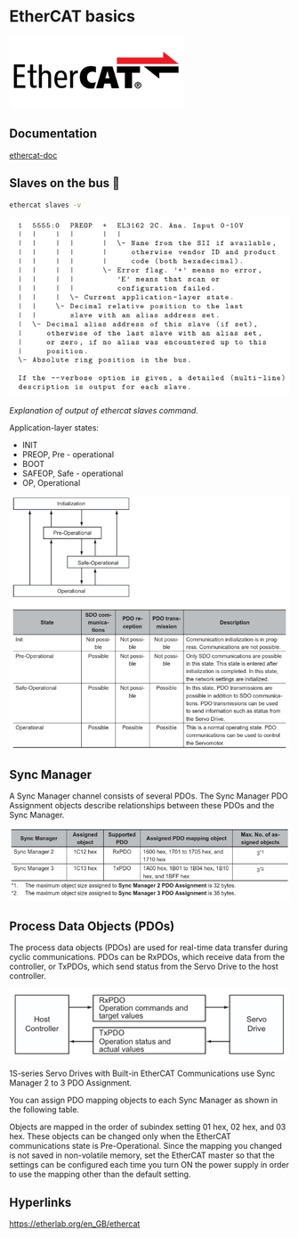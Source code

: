 # EtherCAT basics

![alt text](img/ethercat-logo.png)

## Documentation

[ethercat-doc](docs/ethercat_doc.pdf)

## Slaves on the bus 🚌

```sh
ethercat slaves -v
```

![image](./img/ethercat-slaves.png)

*Explanation of output of ethercat slaves command*.

Application-layer states:

- INIT
- PREOP, Pre - operational
- BOOT
- SAFEOP, Safe - operational
- OP, Operational

![alt text](img/esm.png)

## Sync Manager

A Sync Manager channel consists of several PDOs. The Sync Manager PDO Assignment objects describe relationships between these PDOs and the Sync Manager.

![alt text](img/sync.png)

## Process Data Objects (PDOs)

The process data objects (PDOs) are used for real-time data transfer during cyclic communications.
PDOs can be RxPDOs, which receive data from the controller, or TxPDOs, which send status from the
Servo Drive to the host controller.

![alt text](img/pdo.png)

1S-series Servo Drives with Built-in EtherCAT Communications use Sync Manager 2 to 3 PDO Assignment.

You can assign PDO mapping objects to each Sync Manager as shown in the following table.

Objects are mapped in the order of subindex setting 01 hex, 02 hex, and 03 hex.
These objects can be changed only when the EtherCAT communications state is Pre-Operational.
Since the mapping you changed is not saved in non-volatile memory, set the EtherCAT master so that
the settings can be configured each time you turn ON the power supply in order to use the mapping
other than the default setting.

## Hyperlinks

<https://etherlab.org/en_GB/ethercat>
